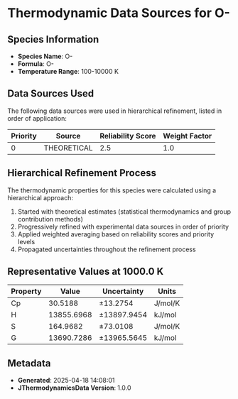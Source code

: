 # Thermodynamic Data Sources for O-

## Species Information
- **Species Name**: O-
- **Formula**: O-
- **Temperature Range**: 100-10000 K

## Data Sources Used
The following data sources were used in hierarchical refinement, listed in order of application:

| Priority | Source | Reliability Score | Weight Factor |
|----------|--------|-------------------|---------------|
| 0 | THEORETICAL | 2.5 | 1.0 |

## Hierarchical Refinement Process
The thermodynamic properties for this species were calculated using a hierarchical approach:

1. Started with theoretical estimates (statistical thermodynamics and group contribution methods)
2. Progressively refined with experimental data sources in order of priority
3. Applied weighted averaging based on reliability scores and priority levels
4. Propagated uncertainties throughout the refinement process

## Representative Values at 1000.0 K
| Property | Value | Uncertainty | Units |
|----------|-------|-------------|-------|
| Cp | 30.5188 | ±13.2754 | J/mol/K |
| H | 13855.6968 | ±13897.9454 | kJ/mol |
| S | 164.9682 | ±73.0108 | J/mol/K |
| G | 13690.7286 | ±13965.5645 | kJ/mol |

## Metadata
- **Generated**: 2025-04-18 14:08:01
- **JThermodynamicsData Version**: 1.0.0
